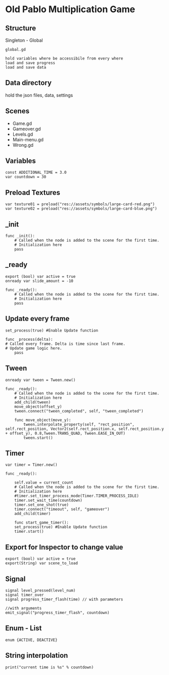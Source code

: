 # Old Pablo Multiplication Game

## Structure

Singleton -  Global

```text
global.gd

hold variables where be accessibile from every where
load and save progress
load and save data

```

## Data directory

hold the json files, data, settings

## Scenes

* Game.gd
* Gameover.gd
* Levels.gd
* Main-menu.gd
* Wrong.gd

## Variables

```text
const ADDITIONAL_TIME = 3.0
var countdown = 30
```

## Preload Textures

```text
var texture01 = preload("res://assets/symbols/large-card-red.png") 
var texture02 = preload("res://assets/symbols/large-card-blue.png")
```

## \_init

```text
func _init():
	# Called when the node is added to the scene for the first time.
	# Initialization here
	pass
```

## \_ready

```text
export (bool) var active = true
onready var slide_amount = -10

func _ready():
	# Called when the node is added to the scene for the first time.
	# Initialization here
	pass
```

## Update every frame

```text
set_process(true) #Enable Update function

func _process(delta):
# Called every frame. Delta is time since last frame.
# Update game logic here.
    pass
```

## Tween

```text
onready var tween = Tween.new()

func _ready():
	# Called when the node is added to the scene for the first time.
	# Initialization here
	add_child(tween)
	move_object(offset_y)
	tween.connect("tween_completed", self, "tween_completed")
	
	func move_object(move_y):
		tween.interpolate_property(self, "rect_position", self.rect_position, Vector2(self.rect_position.x, self.rect_position.y + offset_y), 0.8,Tween.TRANS_QUAD, Tween.EASE_IN_OUT)
		tween.start()
```

## Timer

```text
var timer = Timer.new()

func _ready():
	
	self.value = current_count
	# Called when the node is added to the scene for the first time.
	# Initialization here
	#timer.set_timer_process_mode(Timer.TIMER_PROCESS_IDLE)
	timer.set_wait_time(countdown)
	timer.set_one_shot(true)
	timer.connect("timeout", self, "gameover")
	add_child(timer)
	
	func start_game_timer():
	set_process(true) #Enable Update function
	timer.start()
```

## Export for Inspector to change value

```text
export (bool) var active = true
export(String) var scene_to_load
```

## Signal

```text
signal level_pressed(level_num)
signal timer_over
signal progress_timer_flash(time) // with parameters

//with arguments
emit_signal("progress_timer_flash", countdown)

```

## Enum - List

```text
enum {ACTIVE, DEACTIVE}
```

## String interpolation

```text
print("current time is %s" % countdown)
```

